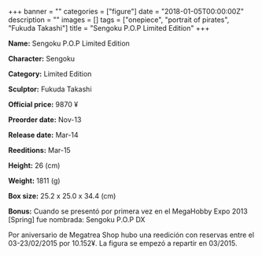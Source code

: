 +++
banner = ""
categories = ["figure"]
date = "2018-01-05T00:00:00Z"
description = ""
images = []
tags = ["onepiece", "portrait of pirates", "Fukuda Takashi"]
title = "Sengoku P.O.P Limited Edition"
+++

**Name:** Sengoku P.O.P Limited Edition

**Character:** Sengoku

**Category:** Limited Edition 

**Sculptor:** Fukuda Takashi

**Official price:** 9870 ¥

**Preorder date:** Nov-13

**Release date:** Mar-14

**Reeditions:** Mar-15

**Height:** 26 (cm)

**Weight:** 1811 (g)

**Box size:** 25.2 x 25.0 x 34.4 (cm)



**Bonus:** Cuando se presentó por primera vez en el MegaHobby Expo 2013 [Spring] fue nombrada: Sengoku P.O.P DX

Por aniversario de Megatrea Shop hubo una reedición con reservas entre el 03-23/02/2015 por 10.152¥. La figura se empezó a repartir en 03/2015.
